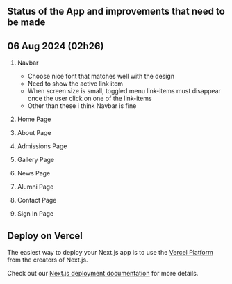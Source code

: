 ## Status of the App and improvements that need to be made

## 06 Aug 2024 (02h26)
1. Navbar
    - Choose nice font that matches well with the design
    - Need to show the active link item
    - When screen size is small, toggled menu link-items must disappear once the user click on one of the link-items
    - Other than these i think Navbar is fine

2. Home Page

3. About Page

4. Admissions Page

5. Gallery Page

6. News Page

7. Alumni Page

8. Contact Page

9. Sign In Page





















## Deploy on Vercel

The easiest way to deploy your Next.js app is to use the [Vercel Platform](https://vercel.com/new?utm_medium=default-template&filter=next.js&utm_source=create-next-app&utm_campaign=create-next-app-readme) from the creators of Next.js.

Check out our [Next.js deployment documentation](https://nextjs.org/docs/deployment) for more details.

